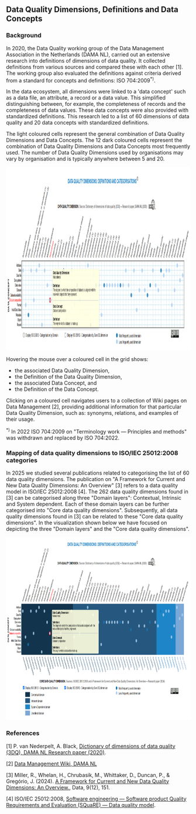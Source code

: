 ## Data Quality Dimensions, Definitions and Data Concepts

### Background

In 2020, the Data Quality working group of the Data Management Association in the Netherlands (DAMA NL), carried out an extensive research into definitions of dimensions of data quality. It collected definitions from various sources and compared these with each other [1]. The working group also evaluated the definitions against criteria derived from a standard for concepts and definitions: ISO 704:2009<sup>*)</sup>.

In the data ecosystem, all dimensions were linked to a 'data concept' such as a data file, an attribute, a record or a data value. This simplified distinguishing between, for example, the completeness of records and the completeness of data values. These data concepts were also provided with standardized definitions. This research led to a list of 60 dimensions of data quality and 20 data concepts with standardized definitions.

The light coloured cells represent the general combination of Data Quality Dimensions and Data Concepts. The 12 dark coloured cells represent the combination of Data Quality Dimensions and Data Concepts most frequently used. The number of Data Quality Dimensions used by organisations may vary by organisation and is typically anywhere between 5 and 20.

<p align="center">
  <img src="DAMA_NL_Interactive_Viz_26102025_001.png" width="1400" height="500">  
</p>

Hovering the mouse over a coloured cell in the grid shows:
- the associated Data Quality Dimension,
- the Definition of the Data Quality Dimension,
- the associated Data Concept, and
- the Definition of the Data Concept.

Clicking on a coloured cell navigates users to a collection of Wiki pages on Data Management [2], providing additional information for that particular Data Quality Dimension, such as: synonyms, relations, and examples of their usage.

<sup>*)</sup> In 2022 ISO 704:2009 on "Terminology work — Principles and methods" was withdrawn and replaced by ISO 704:2022.

### Mapping of data quality dimensions to ISO/IEC 25012:2008 categories

In 2025 we studied several publications related to categorising the list of 60 data quality dimensions. The publication on "A Framework for Current and New Data Quality Dimensions: An Overview" [3] refers to a data quality model in ISO/IEC 25012:2008 [4]. The 262 data quality dimensions found in [3] can be categorised along three "Domain layers": Contextual, Intrinsic and System dependent. Each of these domain layers can be further categorised into "Core data quality dimensions". Subsequently, all data quality dimensions found in [3] can be related to these "Core data quality dimensions". In the visualization shown below we have focused on depicting the three "Domain layers" and the "Core data quality dimensions". 

<p align="center">
  <img src="DAMA_NL_Interactive_Viz_26102025_002.png" width="1400" height="500">
</p>

### References

[1] P. van Nederpelt, A. Black, [Dictionary of dimensions of data quality (3DQ), DAMA NL Research paper (2020)](https://www.dama-nl.org/wp-content/uploads/2020/11/3DQ-Dictionary-of-Dimensions-of-Data-Quality-version-1.2-d.d.-14-Nov-2020.pdf).

[2] [Data Management Wiki, DAMA NL](https://datamanagement.wiki/start)

[3] Miller, R., Whelan, H., Chrubasik, M., Whittaker, D., Duncan, P., & Gregório, J. (2024). [A Framework for Current and New Data Quality Dimensions: An Overview.](https://doi.org/10.3390/data9120151), Data, 9(12), 151.

[4] ISO/IEC 25012:2008, [Software engineering — Software product Quality Requirements and Evaluation (SQuaRE) — Data quality model](https://www.iso.org/standard/35736.html).
